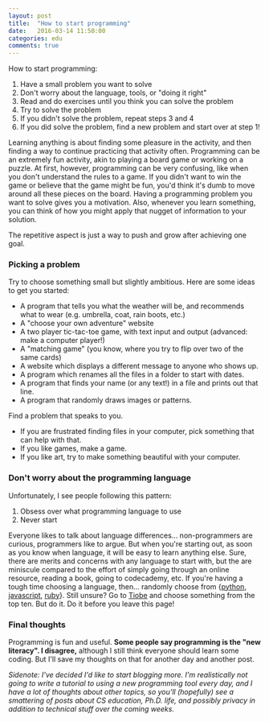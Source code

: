 ```yaml
---
layout: post
title:  "How to start programming"
date:   2016-03-14 11:50:00
categories: edu
comments: true
---
```


How to start programming: 

1. Have a small problem you want to solve
2. Don't worry about the language, tools, or "doing it right"
3. Read and do exercises until you think you can solve the problem
4. Try to solve the problem
5. If you didn't solve the problem, repeat steps 3 and 4
6. If you did solve the problem, find a new problem and start over at step 1!

Learning anything is about finding some pleasure in the activity, and then finding a way to continue practicing that activity often.
Programming can be an extremely fun activity, akin to playing a board game or working on a puzzle.
At first, however, programming can be very confusing, like when you don't understand the rules to a game.
If you didn't want to win the game or believe that the game might be fun, you'd think it's dumb to move around all these pieces on the board.
Having a programming problem you want to solve gives you a motivation.
Also, whenever you learn something, you can think of how you might apply that nugget of information to  your solution.

The repetitive aspect is just a way to push and grow after achieving one goal.

### Picking a problem
Try to choose something small but slightly ambitious.
Here are some ideas to get you started:

* A program that tells you what the weather will be, and recommends what to wear (e.g. umbrella, coat, rain boots, etc.)
* A "choose your own adventure" website
* A two player tic-tac-toe game, with text input and output (advanced: make a computer player!)
* A "matching game" (you know, where you try to flip over two of the same cards)
* A website which displays a different message to anyone who shows up.
* A program which renames all the files in a folder to start with dates.
* A program that finds your name (or any text!) in a file and prints out that line.
* A program that randomly draws images or patterns.

Find a problem that speaks to you.

* If you are frustrated finding files in your computer, pick something that can help with that.
* If you like games, make a game.
* If you like art, try to make something beautiful with your computer.


### Don't worry about the programming language
Unfortunately, I see people following this pattern:

1. Obsess over what programming language to use
2. Never start

Everyone likes to talk about language differences... non-programmers are curious, programmers like to argue.
But when you're starting out, as soon as you know when language, it will be easy to learn anything else.
Sure, there are merits and concerns with any language to start with, but the are miniscule compared to the effort of simply going through an online resource, reading a book, going to codecademy, etc.
If you're having a tough time choosing a language, then... randomly choose from 
{[python][learn-python], [javascript][learn-js], [ruby][learn-ruby]}.
Still unsure? 
Go to [Tiobe][tiobe] and choose something from the top ten.
But do it. Do it before you leave this page!

### Final thoughts
Programming is fun and useful. 
__Some people say programming is the "new literacy". 
I disagree,__ although I still think everyone should learn some coding.
But I'll save my thoughts on that for another day and another post.

*Sidenote: I've decided I'd like to start blogging more.
I'm realistically not going to write a tutorial to using a new programming tool every day, and I have a lot of thoughts about other topics, so you'll (hopefully) see a smattering of posts about CS education, Ph.D. life, and possibly privacy in addition to technical stuff over the coming weeks.*

[tiobe]:  http://www.tiobe.com/tiobe_index
[learn-python]: http://www.learnpython.org/
[learn-ruby]: http://tryruby.org/
[learn-js]: http://www.learn-js.org/